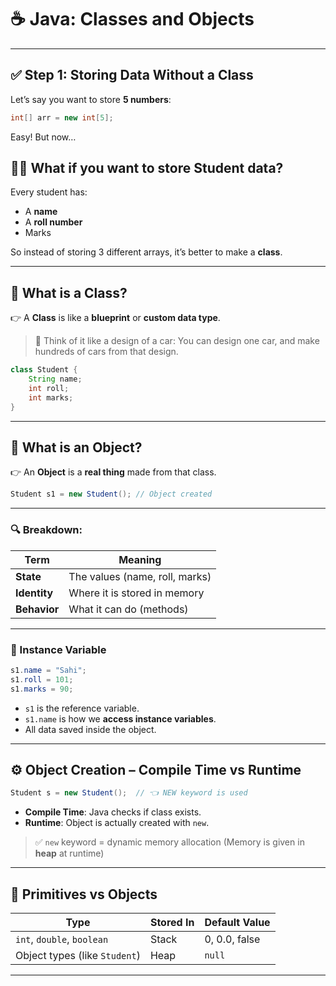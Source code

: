 # ☕ Java: Classes and Objects

---

## ✅ Step 1: Storing Data Without a Class

Let’s say you want to store **5 numbers**:

```java
int[] arr = new int[5];
```

Easy! But now…

## 🧑‍🎓 What if you want to store **Student data**?

Every student has:

* A **name**
* A **roll number**
* Marks

So instead of storing 3 different arrays, it’s better to make a **class**.

---

## 🔷 What is a Class?

👉 A **Class** is like a **blueprint** or **custom data type**.

> 💬 Think of it like a design of a car:
> You can design one car, and make hundreds of cars from that design.

```java
class Student {
    String name;
    int roll;
    int marks;
}
```

---

## 🧱 What is an Object?

👉 An **Object** is a **real thing** made from that class.

```java
Student s1 = new Student(); // Object created
```

---

### 🔍 Breakdown:

| Term         | Meaning                        |
| ------------ | ------------------------------ |
| **State**    | The values (name, roll, marks) |
| **Identity** | Where it is stored in memory   |
| **Behavior** | What it can do (methods)       |

---

### 🎯 Instance Variable

```java
s1.name = "Sahi";
s1.roll = 101;
s1.marks = 90;
```

* `s1` is the reference variable.
* `s1.name` is how we **access instance variables**.
* All data saved inside the object.

---

## ⚙️ Object Creation – Compile Time vs Runtime

```java
Student s = new Student();  // 👈 NEW keyword is used
```

* **Compile Time**: Java checks if class exists.
* **Runtime**: Object is actually created with `new`.

> ✅ `new` keyword = dynamic memory allocation
> (Memory is given in **heap** at runtime)

---

## 🎯 Primitives vs Objects

| Type                          | Stored In | Default Value |
| ----------------------------- | --------- | ------------- |
| `int`, `double`, `boolean`    | Stack     | 0, 0.0, false |
| Object types (like `Student`) | Heap      | `null`        |

---
